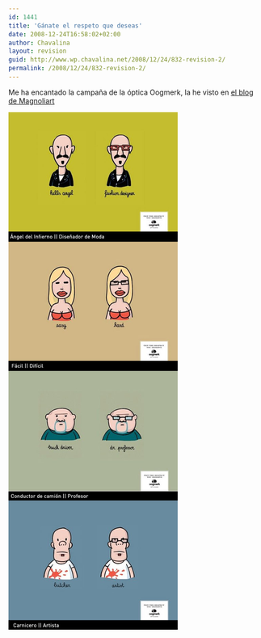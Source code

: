 ```yaml
---
id: 1441
title: 'Gánate el respeto que deseas'
date: 2008-12-24T16:58:02+02:00
author: Chavalina
layout: revision
guid: http://www.wp.chavalina.net/2008/12/24/832-revision-2/
permalink: /2008/12/24/832-revision-2/
---
```

Me ha encantado la campa&ntilde;a de la óptica Oogmerk, la he visto en <a href="http://blog.magnoliart.com/2008/01/17/oogmerk-ganate-el-respeto-que-deseas/" target="_blank">el blog de Magnoliart</a> 

<p class="imgcentro">
  <img src="/imagenes/fotos/oogmerk.jpg" alt="Campa&ntilde;a gráfica de la óptica Oogmerk" />
</p>